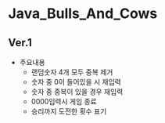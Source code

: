 # Java_Bulls_And_Cows

## Ver.1
- 주요내용 
  - 랜덤숫자 4개 모두 중복 제거
  - 숫자 중 0이 들어있을 시 재입력
  - 숫자 중 중복이 있을 경우 재입력
  - 0000입력시 게임 종료
  - 승리까지 도전한 횟수 표기
